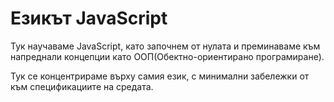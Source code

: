 # Езикът JavaScript

Тук научаваме JavaScript, като започнем от нулата и преминаваме към напреднали концепции като ООП(Обектно-ориентирано програмиране).

Тук се концентрираме върху самия език, с минимални забележки от към спецификациите на средата.

